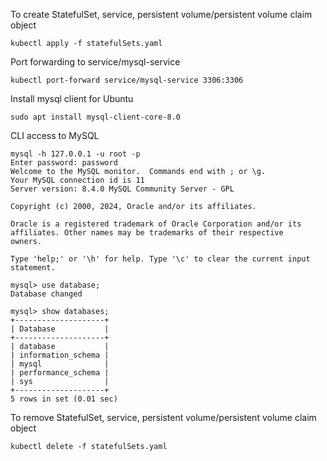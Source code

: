 To create StatefulSet, service, persistent volume/persistent volume claim object
```
kubectl apply -f statefulSets.yaml
```
Port forwarding to service/mysql-service
```
kubectl port-forward service/mysql-service 3306:3306
```
Install mysql client for Ubuntu
```
sudo apt install mysql-client-core-8.0
```
CLI access to MySQL
```
mysql -h 127.0.0.1 -u root -p
Enter password: password
Welcome to the MySQL monitor.  Commands end with ; or \g.
Your MySQL connection id is 11
Server version: 8.4.0 MySQL Community Server - GPL

Copyright (c) 2000, 2024, Oracle and/or its affiliates.

Oracle is a registered trademark of Oracle Corporation and/or its
affiliates. Other names may be trademarks of their respective
owners.

Type 'help;' or '\h' for help. Type '\c' to clear the current input statement.

mysql> use database;
Database changed

mysql> show databases;
+--------------------+
| Database           |
+--------------------+
| database           |
| information_schema |
| mysql              |
| performance_schema |
| sys                |
+--------------------+
5 rows in set (0.01 sec)

```
To remove StatefulSet, service, persistent volume/persistent volume claim object
```
kubectl delete -f statefulSets.yaml
```